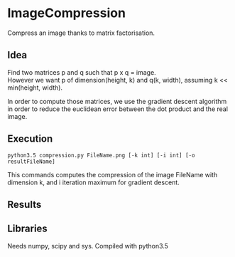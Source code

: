 # ImageCompression
Compress an image thanks to matrix factorisation.

## Idea
Find two matrices p and q such that p x q = image.  
However we want p of dimension(height, k) and q(k, width), assuming k << min(height, width).  

In order to compute those matrices, we use the gradient descent algorithm in order to reduce the euclidean error between the dot product and the real image.  

## Execution
```
python3.5 compression.py FileName.png [-k int] [-i int] [-o resultFileName]
```
This commands computes the compression of the image FileName with dimension k, and i iteration maximum for gradient descent.   

## Results

## Libraries
Needs numpy, scipy and sys. Compiled with python3.5
